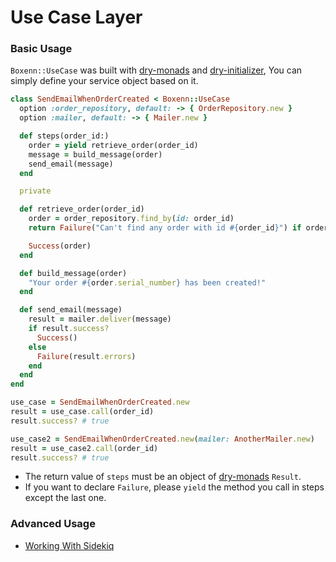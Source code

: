 # Use Case Layer

### Basic Usage

 `Boxenn::UseCase` was built with [dry-monads](https://dry-rb.org/gems/dry-monads/1.3/) and [dry-initializer](https://dry-rb.org/gems/dry-initializer/3.0/), You can simply define your service object based on it.

```ruby
class SendEmailWhenOrderCreated < Boxenn::UseCase
  option :order_repository, default: -> { OrderRepository.new }
  option :mailer, default: -> { Mailer.new }

  def steps(order_id:)
    order = yield retrieve_order(order_id)
    message = build_message(order)
    send_email(message)
  end

  private

  def retrieve_order(order_id)
    order = order_repository.find_by(id: order_id)
    return Failure("Can't find any order with id #{order_id}") if order.nil?

    Success(order)
  end

  def build_message(order)
    "Your order #{order.serial_number} has been created!"
  end

  def send_email(message)
    result = mailer.deliver(message)
    if result.success?
      Success()
    else
      Failure(result.errors)
    end
  end
end

use_case = SendEmailWhenOrderCreated.new
result = use_case.call(order_id)
result.success? # true

use_case2 = SendEmailWhenOrderCreated.new(mailer: AnotherMailer.new)
result = use_case2.call(order_id)
result.success? # true
```
- The return value of `steps` must be an object of [dry-monads](https://dry-rb.org/gems/dry-monads/1.3/result/) `Result`.
- If you want to declare `Failure`, please `yield` the method you call in steps except the last one.

### Advanced Usage

* [Working With Sidekiq](/examples/sidekiq/README.md)
